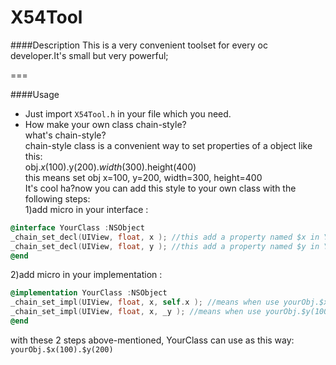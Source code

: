 # X54Tool

####Description
 This is a very convenient toolset for every oc developer.It's small but very powerful;
 
===

####Usage

* Just import `X54Tool.h` in your file which you need.  
* How make your own class chain-style?  
  what's chain-style? <br>
  chain-style class is a convenient way to set properties of a object like this:<br>
          obj.$x(100).$y(200).$width(300).$height(400)<br>
      this means set obj x=100, y=200, width=300, height=400<br>
  It's cool ha?now you can add this style to your own class with the following steps:<br>
  1)add micro in your interface :    

```objective-c    
@interface YourClass :NSObject  
_chain_set_decl(UIView, float, x ); //this add a property named $x in YourClass   
_chain_set_decl(UIView, float, y ); //this add a property named $y in YourClass
@end
```   

  2)add micro in your implementation :  
         
```objective-c
@implementation YourClass :NSObject
_chain_set_impl(UIView, float, x, self.x ); //means when use yourObj.$x(100),set 100 to self.x
_chain_set_impl(UIView, float, x, _y ); //means when use yourObj.$y(100),set 100 to _y
@end
```
  with these 2 steps above-mentioned, YourClass can use as this way: `yourObj.$x(100).$y(200)`
